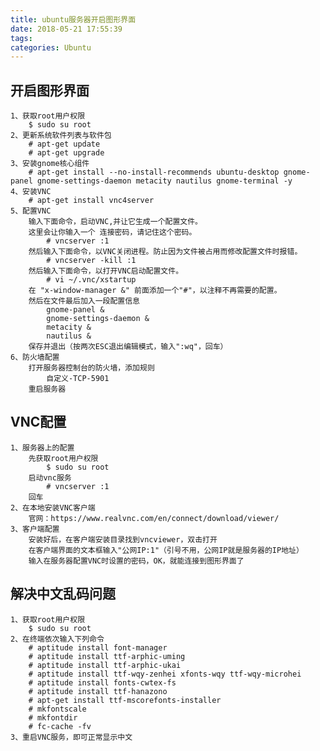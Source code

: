 ```yaml
---
title: ubuntu服务器开启图形界面
date: 2018-05-21 17:55:39
tags:
categories: Ubuntu
---
```

开启图形界面
---
	1、获取root用户权限
		$ sudo su root
	2、更新系统软件列表与软件包
		# apt-get update
		# apt-get upgrade
	3、安装gnome核心组件
		# apt-get install --no-install-recommends ubuntu-desktop gnome-panel gnome-settings-daemon metacity nautilus gnome-terminal -y
	4、安装VNC
		# apt-get install vnc4server
	5、配置VNC
		输入下面命令，启动VNC,并让它生成一个配置文件。
		这里会让你输入一个 连接密码，请记住这个密码。
			# vncserver :1
		然后输入下面命令，以VNC关闭进程。防止因为文件被占用而修改配置文件时报错。
			# vncserver -kill :1
		然后输入下面命令，以打开VNC启动配置文件。
			# vi ~/.vnc/xstartup
		在 "x-window-manager &" 前面添加一个"#"，以注释不再需要的配置。
		然后在文件最后加入一段配置信息
			gnome-panel &
			gnome-settings-daemon &
			metacity &
			nautilus &
		保存并退出（按两次ESC退出编辑模式，输入":wq"，回车）
	6、防火墙配置
		打开服务器控制台的防火墙，添加规则
			自定义-TCP-5901
		重启服务器
VNC配置
---
	1、服务器上的配置
		先获取root用户权限
			$ sudo su root
		启动vnc服务
			# vncserver :1
		回车
	2、在本地安装VNC客户端
		官网：https://www.realvnc.com/en/connect/download/viewer/
	3、客户端配置
		安装好后，在客户端安装目录找到vncviewer，双击打开
		在客户端界面的文本框输入"公网IP:1"（引号不用，公网IP就是服务器的IP地址）
		输入在服务器配置VNC时设置的密码，OK，就能连接到图形界面了
解决中文乱码问题
---
	1、获取root用户权限
		$ sudo su root
	2、在终端依次输入下列命令
		# aptitude install font-manager
		# aptitude install ttf-arphic-uming
		# aptitude install ttf-arphic-ukai
		# aptitude install ttf-wqy-zenhei xfonts-wqy ttf-wqy-microhei
		# aptitude install fonts-cwtex-fs
		# aptitude install ttf-hanazono
		# apt-get install ttf-mscorefonts-installer
		# mkfontscale
		# mkfontdir
		# fc-cache -fv
	3、重启VNC服务，即可正常显示中文
